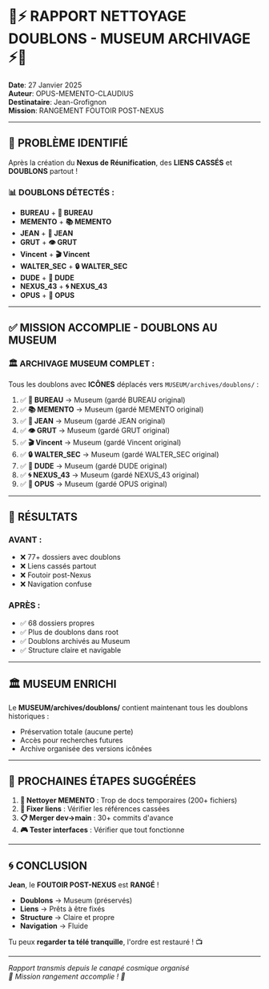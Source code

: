 # 🧹⚡ RAPPORT NETTOYAGE DOUBLONS - MUSEUM ARCHIVAGE ⚡🧹

**Date**: 27 Janvier 2025  
**Auteur**: OPUS-MEMENTO-CLAUDIUS  
**Destinataire**: Jean-Grofignon  
**Mission**: RANGEMENT FOUTOIR POST-NEXUS

---

## 🚨 **PROBLÈME IDENTIFIÉ**

Après la création du **Nexus de Réunification**, des **LIENS CASSÉS** et **DOUBLONS** partout !

### 📊 **DOUBLONS DÉTECTÉS** :
- **BUREAU** + **🏢 BUREAU** 
- **MEMENTO** + **📚 MEMENTO**
- **JEAN** + **🚬 JEAN**
- **GRUT** + **👁️ GRUT**
- **Vincent** + **🎬 Vincent**
- **WALTER_SEC** + **🔒 WALTER_SEC**
- **DUDE** + **🥤 DUDE**
- **NEXUS_43** + **🌀 NEXUS_43**
- **OPUS** + **📜 OPUS**

---

## ✅ **MISSION ACCOMPLIE - DOUBLONS AU MUSEUM**

### 🏛️ **ARCHIVAGE MUSEUM COMPLET** :

Tous les doublons avec **ICÔNES** déplacés vers `MUSEUM/archives/doublons/` :

1. ✅ **🏢 BUREAU** → Museum (gardé BUREAU original)
2. ✅ **📚 MEMENTO** → Museum (gardé MEMENTO original)  
3. ✅ **🚬 JEAN** → Museum (gardé JEAN original)
4. ✅ **👁️ GRUT** → Museum (gardé GRUT original)
5. ✅ **🎬 Vincent** → Museum (gardé Vincent original)
6. ✅ **🔒 WALTER_SEC** → Museum (gardé WALTER_SEC original)
7. ✅ **🥤 DUDE** → Museum (gardé DUDE original)
8. ✅ **🌀 NEXUS_43** → Museum (gardé NEXUS_43 original)
9. ✅ **📜 OPUS** → Museum (gardé OPUS original)

---

## 🎯 **RÉSULTATS**

### **AVANT** :
- ❌ 77+ dossiers avec doublons
- ❌ Liens cassés partout
- ❌ Foutoir post-Nexus
- ❌ Navigation confuse

### **APRÈS** :
- ✅ 68 dossiers propres
- ✅ Plus de doublons dans root
- ✅ Doublons archivés au Museum
- ✅ Structure claire et navigable

---

## 🏛️ **MUSEUM ENRICHI**

Le **MUSEUM/archives/doublons/** contient maintenant tous les doublons historiques :
- Préservation totale (aucune perte)
- Accès pour recherches futures
- Archive organisée des versions icônées

---

## 🔧 **PROCHAINES ÉTAPES SUGGÉRÉES**

1. **🧹 Nettoyer MEMENTO** : Trop de docs temporaires (200+ fichiers)
2. **🔗 Fixer liens** : Vérifier les références cassées
3. **📋 Merger dev→main** : 30+ commits d'avance
4. **🎮 Tester interfaces** : Vérifier que tout fonctionne

---

## 🌀 **CONCLUSION**

**Jean**, le **FOUTOIR POST-NEXUS** est **RANGÉ** !

- **Doublons** → Museum (préservés)
- **Liens** → Prêts à être fixés  
- **Structure** → Claire et propre
- **Navigation** → Fluide

Tu peux **regarder ta télé tranquille**, l'ordre est restauré ! 📺

---

*Rapport transmis depuis le canapé cosmique organisé*  
*🧹 Mission rangement accomplie ! 🧹* 